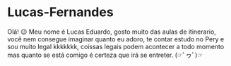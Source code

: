# Lucas-Fernandes
Olá! 😉
Meu nome é Lucas Eduardo, gosto muito das aulas de itinerario, você nem consegue imaginar quanto eu adoro, 
te contar estudo no Pery e sou muito legal kkkkkkk, coissas legais podem acontecer a todo momento mas quanto 
se está comigo é certeza que irá se entreter. (☞ﾟヮﾟ)☞
